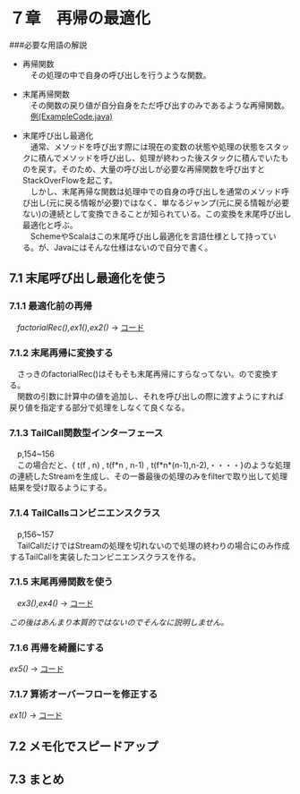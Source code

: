 # ７章　再帰の最適化

###必要な用語の解説

 * 再帰関数   
　その処理の中で自身の呼び出しを行うような関数。  

 * 末尾再帰関数   
　その関数の戻り値が自分自身をただ呼び出すのみであるような再帰関数。  
　[例(ExampleCode.java)](https://github.com/HM-MEA/Functional-c7/blob/master/src/main/java/recur/fpij/ExampleCode.java)

 * 末尾呼び出し最適化  
　通常、メソッドを呼び出す際には現在の変数の状態や処理の状態をスタックに積んでメソッドを呼び出し、処理が終わった後スタックに積んでいたものを戻す。そのため、大量の呼び出しが必要な再帰関数を呼び出すとStackOverFlowを起こす。  
　しかし、末尾再帰な関数は処理中での自身の呼び出しを通常のメソッド呼び出し(元に戻る情報が必要)ではなく、単なるジャンプ(元に戻る情報が必要ない)の連続として変換できることが知られている。この変換を末尾呼び出し最適化と呼ぶ。  
　SchemeやScalaはこの末尾呼び出し最適化を言語仕様として持っている。が、Javaにはそんな仕様はないので自分で書く。


## 7.1 末尾呼び出し最適化を使う
### 7.1.1 最適化前の再帰
　*factorialRec(),ex1(),ex2()* → [コード](https://github.com/HM-MEA/Functional-c7/blob/master/src/main/java/recur/fpij/Factorial.java)
### 7.1.2 末尾再帰に変換する
　さっきのfactorialRec()はそもそも末尾再帰にすらなってない。ので変換する。  
　関数の引数に計算中の値を追加し、それを呼び出しの際に渡すようにすれば戻り値を指定する部分で処理をしなくて良くなる。
### 7.1.3 TailCall関数型インターフェース
　p,154~156  
　この場合だと、{ t(f , n) , t(f\*n , n-1) , t(f\*n\*(n-1),n-2),・・・・}のような処理の連続したStreamを生成し、その一番最後の処理のみをfilterで取り出して処理結果を受け取るようにする。
### 7.1.4 TailCallsコンビニエンスクラス
 　p,156~157  
　TailCallだけではStreamの処理を切れないので処理の終わりの場合にのみ作成するTailCallを実装したコンビニエンスクラスを作る。
### 7.1.5 末尾再帰関数を使う
　*ex3(),ex4()* → [コード](https://github.com/HM-MEA/Functional-c7/blob/master/src/main/java/recur/fpij/Factorial.java)

*この後はあんまり本質的ではないのでそんなに説明しません。*
### 7.1.6 再帰を綺麗にする
  *ex5()* → [コード](https://github.com/HM-MEA/Functional-c7/blob/master/src/main/java/recur/fpij/Factorial.java)
### 7.1.7 算術オーバーフローを修正する
  *ex1()* → [コード](https://github.com/HM-MEA/Functional-c7/blob/master/src/main/java/recur/fpij/BigFactorial.java)


## 7.2 メモ化でスピードアップ


## 7.3 まとめ

